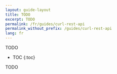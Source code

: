 ```yaml
---
layout: guide-layout
title: TODO
excerpt: TODO
permalink: /fr/guides/curl-rest-api
permalink_without_prefix: /guides/curl-rest-api
lang: fr
---
```


TODO

* TOC
{:toc}

TODO
